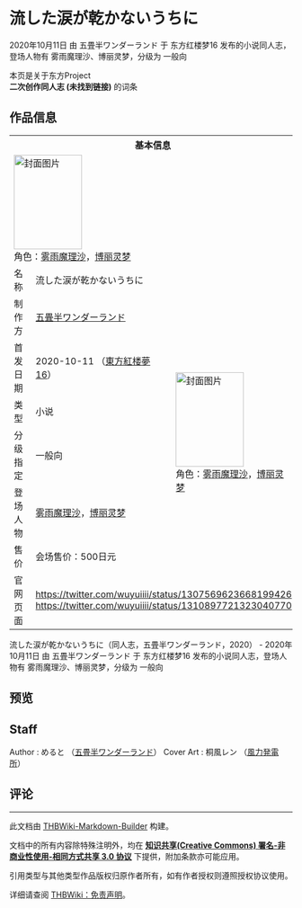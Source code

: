 # 流した涙が乾かないうちに

<!-- source html: G:\repos\THBWiki-Markdown-Builder\THBWikiMarkdown\Temp\main\a\a9\ns0%3A%E6%B5%81%E3%81%97%E3%81%9F%E6%B6%99%E3%81%8C%E4%B9%BE%E3%81%8B%E3%81%AA%E3%81%84%E3%81%86%E3%81%A1%E3%81%AB.html -->

2020年10月11日 由 五畳半ワンダーランド 于 东方红楼梦16 发布的小说同人志，登场人物有 雾雨魔理沙、博丽灵梦，分级为 一般向

本页是关于东方Project  
 **二次创作同人志 (未找到链接)** 的词条

## 作品信息

<table><tbody><tr><th colspan="3">基本信息</th></tr><tr><td class="cover-artwork-mobile" colspan="2"><a href="./文件-流した涙が乾かないうちに封面.jpg.md" class="image" title="封面图片"><img alt="封面图片" src="https://upload.thwiki.cc/thumb/4/4e/%E6%B5%81%E3%81%97%E3%81%9F%E6%B6%99%E3%81%8C%E4%B9%BE%E3%81%8B%E3%81%AA%E3%81%84%E3%81%86%E3%81%A1%E3%81%AB%E5%B0%81%E9%9D%A2.jpg/121px-%E6%B5%81%E3%81%97%E3%81%9F%E6%B6%99%E3%81%8C%E4%B9%BE%E3%81%8B%E3%81%AA%E3%81%84%E3%81%86%E3%81%A1%E3%81%AB%E5%B0%81%E9%9D%A2.jpg" decoding="async" loading="lazy" width="121" height="168" srcset="https://upload.thwiki.cc/thumb/4/4e/%E6%B5%81%E3%81%97%E3%81%9F%E6%B6%99%E3%81%8C%E4%B9%BE%E3%81%8B%E3%81%AA%E3%81%84%E3%81%86%E3%81%A1%E3%81%AB%E5%B0%81%E9%9D%A2.jpg/181px-%E6%B5%81%E3%81%97%E3%81%9F%E6%B6%99%E3%81%8C%E4%B9%BE%E3%81%8B%E3%81%AA%E3%81%84%E3%81%86%E3%81%A1%E3%81%AB%E5%B0%81%E9%9D%A2.jpg 1.5x, https://upload.thwiki.cc/thumb/4/4e/%E6%B5%81%E3%81%97%E3%81%9F%E6%B6%99%E3%81%8C%E4%B9%BE%E3%81%8B%E3%81%AA%E3%81%84%E3%81%86%E3%81%A1%E3%81%AB%E5%B0%81%E9%9D%A2.jpg/242px-%E6%B5%81%E3%81%97%E3%81%9F%E6%B6%99%E3%81%8C%E4%B9%BE%E3%81%8B%E3%81%AA%E3%81%84%E3%81%86%E3%81%A1%E3%81%AB%E5%B0%81%E9%9D%A2.jpg 2x" data-file-width="1311" data-file-height="1819"></a><div class="cover-char">角色：<a href="./雾雨魔理沙.md" title="雾雨魔理沙">雾雨魔理沙</a>，<a href="./博丽灵梦.md" title="博丽灵梦">博丽灵梦</a></div></td>
</tr><tr><td class="label">名称</td><td colspan="2"> 流した涙が乾かないうちに </td></tr><tr><td class="label">制作方</td><td><a href="./五畳半ワンダーランド.md" title="五畳半ワンダーランド">五畳半ワンダーランド</a></td><td class="cover-artwork" rowspan="6" style="min-width:168px;"><a href="./文件-流した涙が乾かないうちに封面.jpg.md" class="image" title="封面图片"><img alt="封面图片" src="https://upload.thwiki.cc/thumb/4/4e/%E6%B5%81%E3%81%97%E3%81%9F%E6%B6%99%E3%81%8C%E4%B9%BE%E3%81%8B%E3%81%AA%E3%81%84%E3%81%86%E3%81%A1%E3%81%AB%E5%B0%81%E9%9D%A2.jpg/121px-%E6%B5%81%E3%81%97%E3%81%9F%E6%B6%99%E3%81%8C%E4%B9%BE%E3%81%8B%E3%81%AA%E3%81%84%E3%81%86%E3%81%A1%E3%81%AB%E5%B0%81%E9%9D%A2.jpg" decoding="async" loading="lazy" width="121" height="168" srcset="https://upload.thwiki.cc/thumb/4/4e/%E6%B5%81%E3%81%97%E3%81%9F%E6%B6%99%E3%81%8C%E4%B9%BE%E3%81%8B%E3%81%AA%E3%81%84%E3%81%86%E3%81%A1%E3%81%AB%E5%B0%81%E9%9D%A2.jpg/181px-%E6%B5%81%E3%81%97%E3%81%9F%E6%B6%99%E3%81%8C%E4%B9%BE%E3%81%8B%E3%81%AA%E3%81%84%E3%81%86%E3%81%A1%E3%81%AB%E5%B0%81%E9%9D%A2.jpg 1.5x, https://upload.thwiki.cc/thumb/4/4e/%E6%B5%81%E3%81%97%E3%81%9F%E6%B6%99%E3%81%8C%E4%B9%BE%E3%81%8B%E3%81%AA%E3%81%84%E3%81%86%E3%81%A1%E3%81%AB%E5%B0%81%E9%9D%A2.jpg/242px-%E6%B5%81%E3%81%97%E3%81%9F%E6%B6%99%E3%81%8C%E4%B9%BE%E3%81%8B%E3%81%AA%E3%81%84%E3%81%86%E3%81%A1%E3%81%AB%E5%B0%81%E9%9D%A2.jpg 2x" data-file-width="1311" data-file-height="1819"></a><div class="cover-char">角色：<a href="./雾雨魔理沙.md" title="雾雨魔理沙">雾雨魔理沙</a>，<a href="./博丽灵梦.md" title="博丽灵梦">博丽灵梦</a></div></td>
</tr><tr><td class="label">首发日期</td><td>2020-10-11&#160;（<a href="/展会作品列表?e=%E4%B8%9C%E6%96%B9%E7%BA%A2%E6%A5%BC%E6%A2%A6%2316">東方紅楼夢16</a>）</td></tr><tr><td class="label">类型</td><td>小说</td></tr><tr><td class="label">分级指定</td><td>一般向</td></tr><tr><td class="label">登场人物</td><td><a href="./雾雨魔理沙.md" title="雾雨魔理沙">雾雨魔理沙</a>，<a href="./博丽灵梦.md" title="博丽灵梦">博丽灵梦</a></td></tr><tr><td class="label">售价</td><td>会场售价：500日元</td></tr>
<tr><td class="label">官网页面</td><td colspan="2"><a rel="nofollow" class="external free" href="https://twitter.com/wuyuiiii/status/1307569623668199426">https://twitter.com/wuyuiiii/status/1307569623668199426</a><br><a rel="nofollow" class="external free" href="https://twitter.com/wuyuiiii/status/1310897721323040770">https://twitter.com/wuyuiiii/status/1310897721323040770</a></td></tr></tbody></table>

流した涙が乾かないうちに（同人志，五畳半ワンダーランド，2020） - 2020年10月11日 由 五畳半ワンダーランド 于 东方红楼梦16 发布的小说同人志，登场人物有 雾雨魔理沙、博丽灵梦，分级为 一般向

## 预览

## Staff
Author
: めると （[五畳半ワンダーランド](./五畳半ワンダーランド.md)）
Cover Art
: 桐風レン （[風力発電所](./風力発電所.md)）


## 评论




---

此文档由 [THBWiki-Markdown-Builder](https://github.com/Delsin-Yu/THBWiki-Markdown-Builder) 构建。

文档中的所有内容除特殊注明外，均在 [**知识共享(Creative Commons) 署名-非商业性使用-相同方式共享 3.0 协议**](https://creativecommons.org/licenses/by-sa/3.0/deed.zh-hans) 下提供，附加条款亦可能应用。

引用类型与其他类型作品版权归原作者所有，如有作者授权则遵照授权协议使用。

详细请查阅 [THBWiki：免责声明](https://thbwiki.cc/THBWiki:%E5%85%8D%E8%B4%A3%E5%A3%B0%E6%98%8E)。

